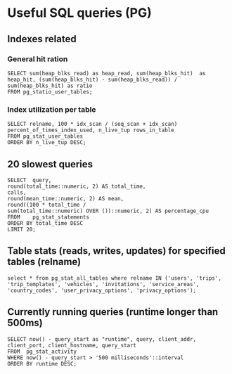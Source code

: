 # Useful SQL queries (PG)

## Indexes related

### General hit ration

```
SELECT sum(heap_blks_read) as heap_read, sum(heap_blks_hit)  as heap_hit, (sum(heap_blks_hit) - sum(heap_blks_read)) / sum(heap_blks_hit) as ratio
FROM pg_statio_user_tables;
```
### Index utilization per table

```
SELECT relname, 100 * idx_scan / (seq_scan + idx_scan) percent_of_times_index_used, n_live_tup rows_in_table
FROM pg_stat_user_tables 
ORDER BY n_live_tup DESC;
```

## 20 slowest queries

```
SELECT  query,
round(total_time::numeric, 2) AS total_time,
calls,
round(mean_time::numeric, 2) AS mean,
round((100 * total_time /
sum(total_time::numeric) OVER ())::numeric, 2) AS percentage_cpu
FROM    pg_stat_statements
ORDER BY total_time DESC
LIMIT 20;
```

## Table stats (reads, writes, updates) for specified tables (relname)

```
select * from pg_stat_all_tables where relname IN ('users', 'trips', 'trip_templates', 'vehicles', 'invitations', 'service_areas', 'country_codes', 'user_privacy_options', 'privacy_options');
```

## Currently running queries (runtime longer than 500ms)

```
SELECT now() - query_start as "runtime", query, client_addr, client_port, client_hostname, query_start
FROM  pg_stat_activity
WHERE now() - query_start > '500 milliseconds'::interval
ORDER BY runtime DESC;
```
